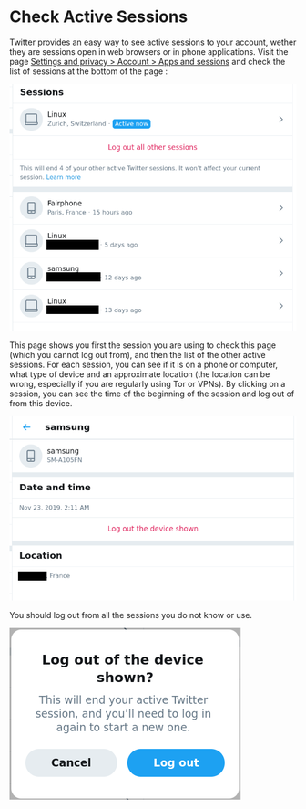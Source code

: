 # Check Active Sessions

Twitter provides an easy way to see active sessions to your account, wether they are sessions open in web browsers or in phone applications. Visit the page [Settings and privacy > Account > Apps and sessions](https://twitter.com/settings/applications) and check the list of sessions at the bottom of the page :

![](/../img/twitter3.png)

This page shows you first the session you are using to check this page (which you cannot log out from), and then the list of the other active sessions. For each session, you can see if it is on a phone or computer, what type of device and an approximate location (the location can be wrong, especially if you are regularly using Tor or VPNs). By clicking on a session, you can see the time of the beginning of the session and log out of from this device.

![](/../img/twitter4.png)

You should log out from all the sessions you do not know or use.

![](/../img/twitter5.png)
